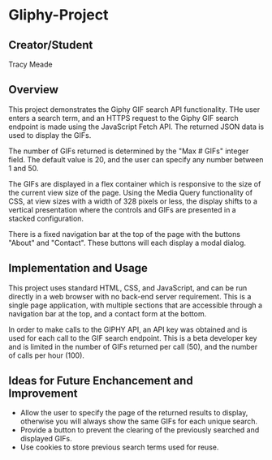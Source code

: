 # Gliphy-Project

## Creator/Student

Tracy Meade

## Overview

This project demonstrates the Giphy GIF search API functionality. THe user enters a search term, and an HTTPS request to the Giphy GIF search endpoint is made using the JavaScript Fetch API. The returned JSON data is used to display the GIFs.

The number of GIFs returned is determined by the "Max # GIFs" integer field. The default value is 20, and the user can specify any number between 1 and 50.

The GIFs are displayed in a flex container which is responsive to the size of the current view size of the page. Using the Media Query functionality of CSS, at view sizes with a width of 328 pixels or less, the display shifts to a vertical presentation where the controls and GIFs are presented in a stacked configuration.

There is a fixed navigation bar at the top of the page with the buttons "About" and "Contact". These buttons will each display a modal dialog.

## Implementation and Usage

This project uses standard HTML, CSS, and JavaScript, and can be run directly in a web browser with no back-end server requirement. This is a single page application, with multiple sections that are accessible through a navigation bar at the top, and a contact form at the bottom.

In order to make calls to the GIPHY API, an API key was obtained and is used for each call to the GIF search endpoint. This is a beta developer key and is limited in the number of GIFs returned per call (50), and the number of calls per hour (100).

## Ideas for Future Enchancement and Improvement

- Allow the user to specify the page of the returned results to display, otherwise you will always show the same GIFs for each unique search.
- Provide a button to prevent the clearing of the previously searched and displayed GIFs.
- Use cookies to store previous search terms used for reuse.
